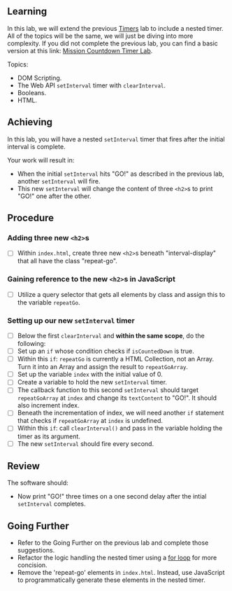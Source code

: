 ## Learning

In this lab, we will extend the previous [Timers](https://online.uprighted.com/lessons/written/timer) lab to include a nested timer. All of the topics will be the same, we will just be diving into more complexity. If you did not complete the previous lab, you can find a basic version at this link: [Mission Countdown Timer Lab](https://replit.com/@limzkil/mission-countdown-timer#index.html).

Topics:

- DOM Scripting.
- The Web API `setInterval` timer with `clearInterval`.
- Booleans.
- HTML.

## Achieving

In this lab, you will have a nested `setInterval` timer that fires after the initial interval is complete.

Your work will result in:

- When the initial `setInterval` hits "GO!" as described in the previous lab, another `setInterval` will fire.
- This new `setInterval` will change the content of three `<h2>`s to print "GO!" one after the other.

## Procedure

### Adding three new `<h2>`s
- [ ] Within `index.html`, create three new `<h2>`s beneath "interval-display" that all have the class "repeat-go".

### Gaining reference to the new `<h2>`s in JavaScript
- [ ] Utilize a query selector that gets all elements by class and assign this to the variable `repeatGo`.

### Setting up our new `setInterval` timer
- [ ] Below the first `clearInterval` and **within the same scope**, do the following:
- [ ] Set up an `if` whose condition checks if `isCountedDown` is true.
- [ ] Within this `if`: `repeatGo` is currently a HTML Collection, not an Array. Turn it into an Array and assign the result to `repeatGoArray`.
- [ ] Set up the variable `index` with the initial value of 0.
- [ ] Create a variable to hold the new `setInterval` timer.
- [ ] The callback function to this second `setInterval` should target `repeatGoArray` at `index` and change its `textContent` to "GO!". It should also increment index. 
- [ ] Beneath the incrementation of index, we will need another `if` statement that checks if `repeatGoArray` at `index` is undefined.
- [ ] Within this `if`: call `clearInterval()` and pass in the variable holding the timer as its argument.
- [ ] The new `setInterval` should fire every second.

## Review

The software should:

- Now print "GO!" three times on a one second delay after the intial `setInterval` completes.

## Going Further

- Refer to the Going Further on the previous lab and complete those suggestions.
- Refactor the logic handling the nested timer using a [for loop](https://developer.mozilla.org/en-US/docs/Web/JavaScript/Guide/Loops_and_iteration#for_statement) for more concision.
- Remove the 'repeat-go' elements in `index.html`. Instead, use JavaScript to programmatically generate these elements in the nested timer.
